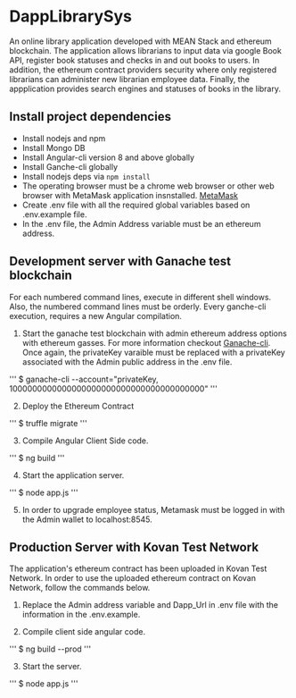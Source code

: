 # DappLibrarySys

An online library application developed with MEAN Stack and ethereum blockchain. The application allows librarians to input data via google Book API, register book statuses and checks in and out books to users. In addition, the ethereum contract providers security where only registered librarians can administer new librarian employee data. Finally, the appplication provides search engines and statuses of books in the library.

## Install project dependencies

- Install nodejs and npm
- Install Mongo DB
- Install Angular-cli version 8 and above globally
- Install Ganche-cli globally
- Install nodejs deps via `npm install`
- The operating browser must be a chrome web browser or other web browser with MetaMask application insnstalled. [MetaMask](https://metamask.io/)
- Create .env file with all the required global variables based on .env.example file.
- In the .env file, the Admin Address variable must be an ethereum address.

## Development server with Ganache test blockchain

For each numbered command lines, execute in different shell windows. Also, the numbered command lines must be orderly. Every ganche-cli execution, requires a new Angular compilation.

1. Start the ganache test blockchain with admin ethereum address options with ethereum gasses. For more information checkout [Ganache-cli](https://github.com/trufflesuite/ganache-cli). Once again, the privateKey varaible must be replaced with a privateKey associated with the Admin public address in the .env file.

'''
$ ganache-cli --account="privateKey, 1000000000000000000000000000000000000000"
'''

2. Deploy the Ethereum Contract

'''
$ truffle migrate
'''

3. Compile Angular Client Side code.

'''
$ ng build
'''

4. Start the application server.

'''
$ node app.js
'''

5. In order to upgrade employee status, Metamask must be logged in with the Admin wallet to localhost:8545.


## Production Server with Kovan Test Network

The application's ethereum contract has been uploaded in Kovan Test Network. In order to use the uploaded ethereum contract on Kovan Network, follow the commands below.

1. Replace the Admin address variable and Dapp_Url in .env file with the information in the .env.example.

2. Compile client side angular code.

'''
$ ng build --prod
'''

3. Start the server.

'''
$ node app.js
'''
